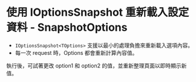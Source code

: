 # 使用 IOptionsSnapshot 重新載入設定資料 - SnapshotOptions 

* `IOptionsSnapshot<TOptions>` 支援以最小的處理負擔來重新載入選項內容。
* 每一次 request 時，Options 都會重新計算內容值。

執行後，可試著更改 option1 和 option2 的值，並重新整理頁面以即時顯示新值。

